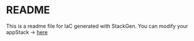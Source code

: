 # README
This is a readme file for IaC generated with StackGen.
You can modify your appStack -> [here](http://main.dev.stackgen.com/appstacks/33be0fbf-fcef-4296-b731-30de31e7d6f2)
